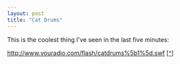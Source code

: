 ```yaml
---
layout: post
title: "Cat Drums"
---
```


<p>This is the coolest thing I've seen in the last five minutes:</p>
<p><a href="http://www.vouradio.com/flash/catdrums%5b1%5d.swf">http://www.vouradio.com/flash/catdrums%5b1%5d.swf</a> [<a href="http://www.vouradio.com/flash/catdrums%5b1%5d.swf" target="_blank">^</a>]</p>
 
